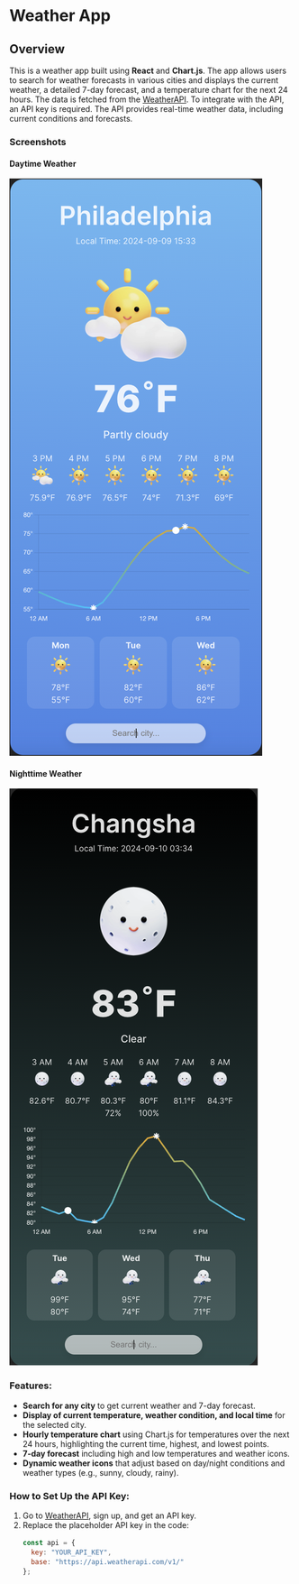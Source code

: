 # Weather App

## Overview

This is a weather app built using **React** and **Chart.js**. The app allows users to search for weather forecasts in various cities and displays the current weather, a detailed 7-day forecast, and a temperature chart for the next 24 hours. The data is fetched from the [WeatherAPI](https://www.weatherapi.com/). To integrate with the API, an API key is required. The API provides real-time weather data, including current conditions and forecasts.

### Screenshots

#### Daytime Weather

![Daytime Weather](./src/assets/Day.png)

#### Nighttime Weather

![Nighttime Weather](./src/assets/Night.png)


### Features:
- **Search for any city** to get current weather and 7-day forecast.
- **Display of current temperature, weather condition, and local time** for the selected city.
- **Hourly temperature chart** using Chart.js for temperatures over the next 24 hours, highlighting the current time, highest, and lowest points.
- **7-day forecast** including high and low temperatures and weather icons.
- **Dynamic weather icons** that adjust based on day/night conditions and weather types (e.g., sunny, cloudy, rainy).


### How to Set Up the API Key:
1. Go to [WeatherAPI](https://www.weatherapi.com/), sign up, and get an API key.
2. Replace the placeholder API key in the code:
   ```javascript
   const api = {
     key: "YOUR_API_KEY", 
     base: "https://api.weatherapi.com/v1/"
   };
   ```